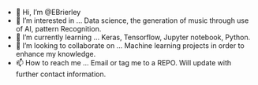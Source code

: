 - 👋 Hi, I’m @EBrierley
- 👀 I’m interested in ... Data science, the generation of music through use of AI, pattern Recognition.
- 🌱 I’m currently learning ... Keras, Tensorflow, Jupyter notebook, Python.
- 💞️ I’m looking to collaborate on ... Machine learning projects in order to enhance my knowledge.
- 📫 How to reach me ... Email or tag me to a REPO. Will update with further contact information.

<!---
EBrierley/EBrierley is a ✨ special ✨ repository because its `README.md` (this file) appears on your GitHub profile.
You can click the Preview link to take a look at your changes.
--->
